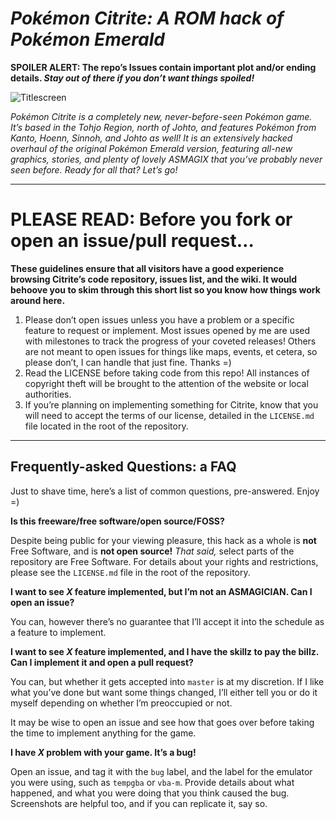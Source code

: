 # ___Pokémon Citrite: A ROM hack of Pokémon Emerald___

__SPOILER ALERT: The repo’s Issues contain important plot and/or ending
details. _Stay out of there if you don’t want things spoiled!___

![Titlescreen](http://trinidad.cloud.securelateral.net/titlescreen.png)

_Pokémon Citrite is a completely new, never-before-seen Pokémon game. It’s
based in the Tohjo Region, north of Johto, and features Pokémon from Kanto,
Hoenn, Sinnoh, and Johto as well! It is an extensively hacked overhaul of the
original Pokémon Emerald version, featuring all-new graphics, stories, and
plenty of lovely ASMAGIX that you’ve probably never seen before. Ready for all
that? Let’s go!_

-------------------------------------------------------------------------------

# __PLEASE READ: Before you fork or open an issue/pull request…__

__These guidelines ensure that all visitors have a good experience browsing
Citrite’s code repository, issues list, and the wiki. It would behoove you to
skim through this short list so you know how things work around here.__

1. Please don’t open issues unless you have a problem or a specific feature to
   request or implement. Most issues opened by me are used with milestones to
   track the progress of your coveted releases! Others are not meant to open
   issues for things like maps, events, et cetera, so please don’t, I can
   handle that just fine. Thanks =)
2. Read the LICENSE before taking code from this repo! All instances of
   copyright theft will be brought to the attention of the website or local
   authorities.
3. If you’re planning on implementing something for Citrite, know that you will
   need to accept the terms of our license, detailed in the `LICENSE.md` file
   located in the root of the repository.

-------------------------------------------------------------------------------

## Frequently-asked Questions: a FAQ

Just to shave time, here’s a list of common questions, pre-answered. Enjoy =)

__Is this freeware/free software/open source/FOSS?__

Despite being public for your viewing pleasure, this hack as a whole is __not__
Free Software, and is __not open source!__ _That said,_ select parts of the
repository are Free Software. For details about your rights and restrictions,
please see the `LICENSE.md` file in the root of the repository.

__I want to see _X_ feature implemented, but I’m not an ASMAGICIAN. Can I open
an issue?__

You can, however there’s no guarantee that I’ll accept it into the schedule as
a feature to implement.

__I want to see _X_ feature implemented, and I have the skillz to pay the
billz. Can I implement it and open a pull request?__

You can, but whether it gets accepted into `master` is at my discretion. If I
like what you’ve done but want some things changed, I’ll either tell you or
do it myself depending on whether I’m preoccupied or not.

It may be wise to open an issue and see how that goes over before taking the
time to implement anything for the game.

__I have _X_ problem with your game. It’s a bug!__

Open an issue, and tag it with the `bug` label, and the label for the emulator
you were using, such as `tempgba` or `vba-m`. Provide details about what
happened, and what you were doing that you think caused the bug. Screenshots
are helpful too, and if you can replicate it, say so.
